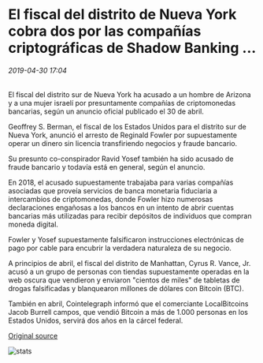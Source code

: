 # El fiscal del distrito de Nueva York cobra dos por las compañías criptográficas de Shadow Banking ...

###### 2019-04-30 17:04

El fiscal del distrito sur de Nueva York ha acusado a un hombre de Arizona y a una mujer israelí por presuntamente compañías de criptomonedas bancarias, según un anuncio oficial publicado el 30 de abril.

Geoffrey S. Berman, el fiscal de los Estados Unidos para el distrito sur de Nueva York, anunció el arresto de Reginald Fowler por supuestamente operar un dinero sin licencia transfiriendo negocios y fraude bancario.

Su presunto co-conspirador Ravid Yosef también ha sido acusado de fraude bancario y todavía está en general, según el anuncio.

En 2018, el acusado supuestamente trabajaba para varias compañías asociadas que proveía servicios de banca monetaria fiduciaria a intercambios de criptomonedas, donde Fowler hizo numerosas declaraciones engañosas a los bancos en un intento de abrir cuentas bancarias más utilizadas para recibir depósitos de individuos que compran moneda digital.

Fowler y Yosef supuestamente falsificaron instrucciones electrónicas de pago por cable para encubrir la verdadera naturaleza de su negocio.

A principios de abril, el fiscal del distrito de Manhattan, Cyrus R. Vance, Jr. acusó a un grupo de personas con tiendas supuestamente operadas en la web oscura que vendieron y enviaron "cientos de miles" de tabletas de drogas falsificadas y blanquearon millones de dólares con Bitcoin (BTC).

También en abril, Cointelegraph informó que el comerciante LocalBitcoins Jacob Burrell campos, que vendió Bitcoin a más de 1.000 personas en los Estados Unidos, servirá dos años en la cárcel federal.

[Original source](https://cointelegraph.com/news/new-york-district-attorney-charges-two-for-shadow-banking-crypto-companies)

![stats](https://c.statcounter.com/11760860/0/a89fa40b/1/ "stats")